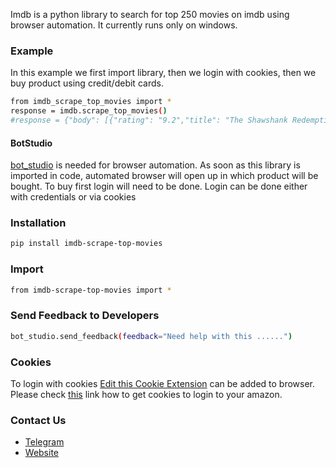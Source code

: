 Imdb is a python library to search for top 250 movies on imdb using browser automation. 
It currently runs only on windows.

### Example
In this example we first import library, then we login with cookies, then we buy product using credit/debit cards.
```sh
from imdb_scrape_top_movies import *
response = imdb.scrape_top_movies()
#response = {"body": [{"rating": "9.2","title": "The Shawshank Redemption"},......]}
```

#### BotStudio
[bot_studio](https://pypi.org/project/bot_studio/) is needed for browser automation. As soon as this library is imported in code, automated browser will open up in which product will be bought. To buy first login will need to be done. Login can be done either with credentials or via cookies


### Installation

```sh
pip install imdb-scrape-top-movies
```

### Import
```sh
from imdb-scrape-top-movies import *
```

### Send Feedback to Developers
```sh
bot_studio.send_feedback(feedback="Need help with this ......")
```

### Cookies
To login with cookies [Edit this Cookie Extension](https://chrome.google.com/webstore/detail/editthiscookie/fngmhnnpilhplaeedifhccceomclgfbg?hl=en) can be added to browser. Please check [this](https://abhishek-chaudhary.medium.com/how-to-get-cookies-of-any-website-from-browser-22b3d6348ed2) link how to get cookies to login to your amazon.
### Contact Us
* [Telegram](https://t.me/datakund)
* [Website](https://datakund.com)

